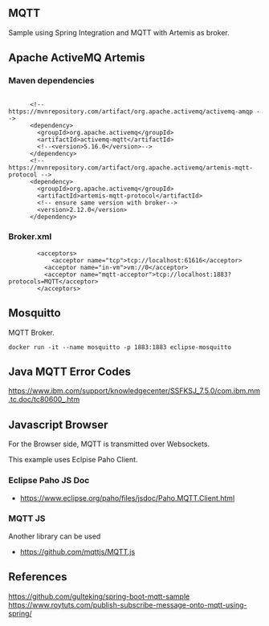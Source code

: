 MQTT
----

Sample using Spring Integration and MQTT with Artemis as broker.


## Apache ActiveMQ Artemis

### Maven dependencies
```

      <!-- https://mvnrepository.com/artifact/org.apache.activemq/activemq-amqp -->
      <dependency>
        <groupId>org.apache.activemq</groupId>
        <artifactId>activemq-mqtt</artifactId>
        <!--<version>5.16.0</version>-->
      </dependency>
      <!-- https://mvnrepository.com/artifact/org.apache.activemq/artemis-mqtt-protocol -->
      <dependency>
        <groupId>org.apache.activemq</groupId>
        <artifactId>artemis-mqtt-protocol</artifactId>
        <!-- ensure same version with broker-->
        <version>2.12.0</version>
      </dependency>
```

### Broker.xml

```
        <acceptors>
            <acceptor name="tcp">tcp://localhost:61616</acceptor>
          <acceptor name="in-vm">vm://0</acceptor>
          <acceptor name="mqtt-acceptor">tcp://localhost:1883?protocols=MQTT</acceptor>
        </acceptors>

```


## Mosquitto

MQTT Broker.

```
docker run -it --name mosquitto -p 1883:1883 eclipse-mosquitto
```

## Java MQTT Error Codes

https://www.ibm.com/support/knowledgecenter/SSFKSJ_7.5.0/com.ibm.mm.tc.doc/tc80600_.htm


## Javascript Browser

For the Browser side, MQTT is transmitted over Websockets.

This example uses Eclpise Paho Client.

### Eclipse Paho JS Doc
* https://www.eclipse.org/paho/files/jsdoc/Paho.MQTT.Client.html

### MQTT JS

Another library can be used

* https://github.com/mqttjs/MQTT.js


## References

https://github.com/gulteking/spring-boot-mqtt-sample
https://www.roytuts.com/publish-subscribe-message-onto-mqtt-using-spring/


